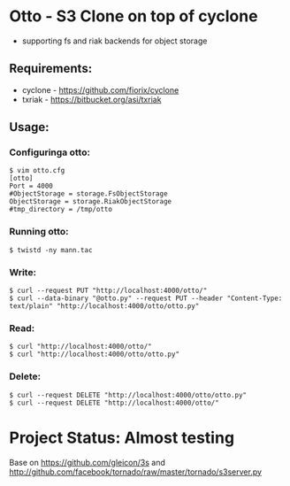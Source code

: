# Otto - S3 Clone on top of cyclone
* supporting fs and riak backends for object storage

## Requirements:

* cyclone - https://github.com/fiorix/cyclone
* txriak - https://bitbucket.org/asi/txriak

## Usage:
### Configuringa otto:

    $ vim otto.cfg
    [otto]
    Port = 4000
    #ObjectStorage = storage.FsObjectStorage
    ObjectStorage = storage.RiakObjectStorage
    #tmp_directory = /tmp/otto

### Running otto:

    $ twistd -ny mann.tac

### Write:

    $ curl --request PUT "http://localhost:4000/otto/"
    $ curl --data-binary "@otto.py" --request PUT --header "Content-Type: text/plain" "http://localhost:4000/otto/otto.py"

### Read:

    $ curl "http://localhost:4000/otto/"
    $ curl "http://localhost:4000/otto/otto.py"

### Delete:

    $ curl --request DELETE "http://localhost:4000/otto/otto.py"
    $ curl --request DELETE "http://localhost:4000/otto/"
    
# Project Status: Almost testing

Base on https://github.com/gleicon/3s and
http://github.com/facebook/tornado/raw/master/tornado/s3server.py
